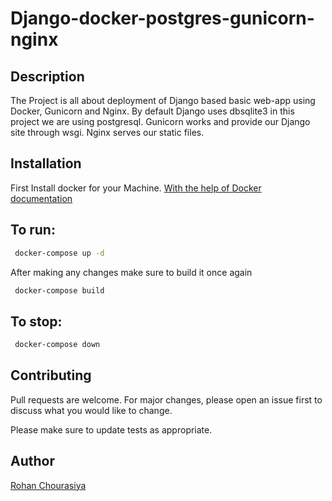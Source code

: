 # Django-docker-postgres-gunicorn-nginx
## Description
The Project is all about deployment of Django based basic web-app using Docker, Gunicorn and Nginx.
By default Django uses dbsqlite3 in this project we are using postgresql.
Gunicorn works and provide our Django site through wsgi. 
Nginx serves our static files.

## Installation
First Install docker for your Machine.
[With the help of Docker documentation](https://docs.docker.com/engine/install/)

## To run:
```bash
 docker-compose up -d
```
After making any changes make sure to build it once again
```bash
 docker-compose build
```

## To stop:
```bash
 docker-compose down
```

## Contributing
Pull requests are welcome. For major changes, please open an issue first to discuss what you would like to change.

Please make sure to update tests as appropriate.

## Author
[Rohan Chourasiya](https://github.com/rohan07-create)
